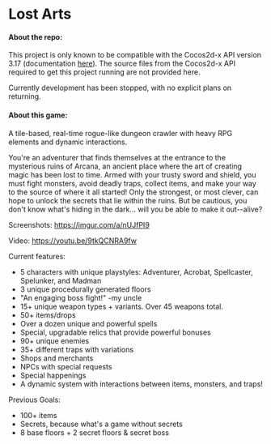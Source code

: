 # Lost Arts

#### About the repo:

This project is only known to be compatible with the Cocos2d-x API version 3.17 (documentation [here](https://docs.cocos2d-x.org/api-ref/cplusplus/v3x/index.html)).
The source files from the Cocos2d-x API required to get this project running are not provided here.

Currently development has been stopped, with no explicit plans on returning.


#### About this game:
A tile-based, real-time rogue-like dungeon crawler with heavy RPG elements and dynamic interactions.

You're an adventurer that finds themselves at the entrance to the mysterious ruins of Arcana, an ancient place where the art of creating magic has been lost to time. Armed with your trusty sword and shield, you must fight monsters, avoid deadly traps, collect items, and make your way to the source of where it all started! Only the strongest, or most clever, can hope to unlock the secrets that lie within the ruins. But be cautious, you don't know what's hiding in the dark... will you be able to make it out--alive?

Screenshots:
https://imgur.com/a/nUJfPI9

Video:
https://youtu.be/9tkQCNRA9fw

Current features:
- 5 characters with unique playstyles: Adventurer, Acrobat, Spellcaster, Spelunker, and Madman
- 3 unique procedurally generated floors
- "An engaging boss fight!" -my uncle
- 15+ unique weapon types + variants. Over 45 weapons total.
- 50+ items/drops
- Over a dozen unique and powerful spells
- Special, upgradable relics that provide powerful bonuses
- 90+ unique enemies
- 35+ different traps with variations
- Shops and merchants
- NPCs with special requests
- Special happenings
- A dynamic system with interactions between items, monsters, and traps!

Previous Goals:
- 100+ items
- Secrets, because what's a game without secrets
- 8 base floors + 2 secret floors & secret boss
